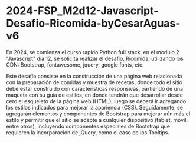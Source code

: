 # 2024-FSP_M2d12-Javascript-Desafio-Ricomida-byCesarAguas-v6
En 2024, se comienza el curso rapido Python full stack, en el modulo 2 "Javascript" dia 12, se solicita realizar el desafio, Ricomida, utilizando los CDN: Bootstrap, fontawesome, jquery, google fonts, etc.

Este desafío consiste en la construcción de una página web relacionada con la preparación de comidas y
muestra de recetas, donde todo el sitio debe estar construido con características
responsivas, partiendo de una maqueta con su guía de estilos, en donde tendrán que
desarrollar desde cero el esqueleto de la página web (HTML), luego se deberá ir agregando
los estilos indicados para mejorar la apariencia (CSS). Seguidamente, se agregarán
elementos y componentes de Bootstrap para mejorar aún más el estilo y permitir que el sitio
se adapte a cualquier dispositivo (tablet, móvil, entre otros), incluyendo componentes
especiales de Bootstrap que requieren la incorporación de jQuery, como el caso de los
Tooltips.
